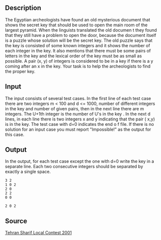 <h2>Description</h2><p>The Egyptian archeologists have found an old mysterious document that shows the secret key that should be used to open the main room of the largest pyramid. When the linguists translated the old documen t they found that they still have a problem to open the door, because the document itself is a puzzle whose solution will be the secret key. The old puzzle says that the key is consisted of some known integers and it shows the number of each integer in the  key. It also mentions that there must be some pairs of letters in the key and the lexical order of the key must be as small as possible. A pair (x, y) of integers is considered to be in a key if there is a  y coming after an x in the key. Your task is to help the archeologists to find the proper key. </p><h2>Input</h2><p>The input consists of several test cases.  In the first line of each test case there are two integers  m &lt; 100 and d &lt;= 1000, number of  different integers in the key and number of given pairs, then in the next line there are  m integers. The U+1th  integer is the number of  U's in the key . In the next  d lines, in each line there is two integers  x  and y indicating that the pair ( x,y) is in the key. The test case with  d=0 indicates the end o f file. If there is no solution for an input case you must report "Impossible!" as the output for this case. </p><h2>Output</h2><p>In the output, for each test case except the one with  d=0 write the key in a separate line.  Each two consecutive integers should be separated by exactly a single space.  </p><pre><code class="language-input1">3 2
1 0 2
2 0
2 2
0 0</code></pre><pre><code class="language-output1">2 0 2</code></pre><h2>Source</h2><a href="searchproblem?field=source&amp;key=Tehran+Sharif+Local+Contest+2001">Tehran Sharif Local Contest 2001</a>